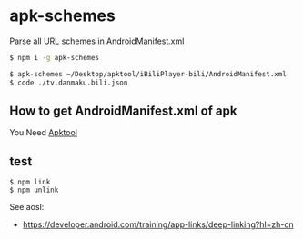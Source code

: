 # apk-schemes

Parse all URL schemes in AndroidManifest.xml

```sh
$ npm i -g apk-schemes

$ apk-schemes ~/Desktop/apktool/iBiliPlayer-bili/AndroidManifest.xml
$ code ./tv.danmaku.bili.json
```

## How to get AndroidManifest.xml of apk
You Need [Apktool](https://ibotpeaches.github.io/Apktool/install/)

## test
```
$ npm link
$ npm unlink
```

See aosl:
  - https://developer.android.com/training/app-links/deep-linking?hl=zh-cn